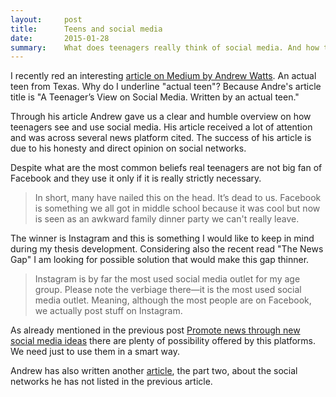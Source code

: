```yaml
---
layout:     post
title:      Teens and social media
date:       2015-01-28
summary:    What does teenagers really think of social media. And how they use social networks. Feedbacks and opinions from a real teen.
---
```


I recently red an interesting [article on Medium by Andrew Watts](https://medium.com/backchannel/a-teenagers-view-on-social-media-1df945c09ac6). An actual teen from Texas. Why do I underline "actual teen"? Because Andre's article title is "A Teenager’s View on Social Media. Written by an actual teen."

Through his article Andrew gave us a clear and humble overview on how teenagers see and use social media. His article received a lot of attention and was across several news platform cited. The success of his article is due to his honesty and direct opinion on social networks. 

Despite what are the most common beliefs real teenagers are not big fan of Facebook and they use it only if it is really strictly necessary. 

>In short, many have nailed this on the head. It’s dead to us. Facebook is something we all got in middle school because it was cool but now is seen as an awkward family dinner party we can't really leave. 

The winner is Instagram and this is something I would like to keep in mind during my thesis development. Considering also the recent read "The News Gap" I am looking for possible solution that would make this gap thinner. 

>Instagram is by far the most used social media outlet for my age group. Please note the verbiage there—it is the most used social media outlet. Meaning, although the most people are on Facebook, we actually post stuff on Instagram. 

As already mentioned in the previous post [Promote news through new social media ideas](http://thesis.aminalhazwani.com/social-media-ideas/) there are plenty of possibility offered by this platforms. We need just to use them in a smart way.

Andrew has also written another [article](https://medium.com/backchannel/what-teens-really-think-about-youtube-google-reddit-and-other-social-media-a7263924a506), the part two, about the social networks he has not listed in the previous article.